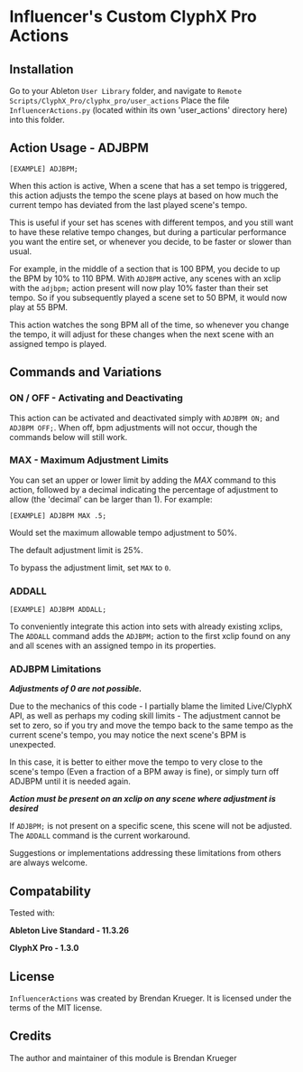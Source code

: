 # Influencer's Custom ClyphX Pro Actions

## Installation

Go to your Ableton `User Library` folder, and navigate to `Remote Scripts/ClyphX_Pro/clyphx_pro/user_actions`
Place the file `InfluencerActions.py` (located within its own 'user_actions' directory here) into this folder.  

## Action Usage - ADJBPM

```[EXAMPLE] ADJBPM;```

When this action is active, When a scene that has a set tempo is triggered, this action adjusts the tempo the scene plays at based on how much the current tempo has deviated from the last played scene's tempo. 

This is useful if your set has scenes with different tempos, and you still want to have these relative tempo changes, but during a particular performance you want the entire set, or whenever you decide, to be faster or slower than usual. 

For example, in the middle of a section that is 100 BPM, you decide to up the BPM by 10% to 110 BPM. With `ADJBPM` active, any scenes with an xclip with the `adjbpm;` action present will now play 10% faster than their set tempo. So if you subsequently played a scene set to 50 BPM, it would now play at 55 BPM.

This action watches the song BPM all of the time, so whenever you change the tempo, it will adjust for these changes when the next scene with an assigned tempo is played.

## Commands and Variations

### ON / OFF - Activating and Deactivating

This action can be activated and deactivated simply with `ADJBPM ON;` and `ADJBPM OFF;`. When off, bpm adjustments will not occur, though the commands below will still work.

### MAX - Maximum Adjustment Limits

You can set an upper or lower limit by adding the <i>MAX</i> command to this action, followed by a decimal indicating the percentage of adjustment to allow (the 'decimal' can be larger than 1). For example:

```[EXAMPLE] ADJBPM MAX .5;```

Would set the maximum allowable tempo adjustment to 50%.

The default adjustment limit is 25%.

To bypass the adjustment limit, set `MAX` to `0`.

### ADDALL

```[EXAMPLE] ADJBPM ADDALL;```

To conveniently integrate this action into sets with already existing xclips, The `ADDALL` command adds the `ADJBPM;` action to the first xclip found on any and all scenes with an assigned tempo in its properties.

### ADJBPM Limitations

<i><b>Adjustments of 0 are not possible.</b></i>

Due to the mechanics of this code - I partially blame the limited Live/ClyphX API, as well as perhaps my coding skill limits - The adjustment cannot be set to zero, so if you try and move the tempo back to the same tempo as the current scene's tempo, you may notice the next scene's BPM is unexpected.

In this case, it is better to either move the tempo to very close to the scene's tempo (Even a fraction of a BPM away is fine), or simply turn off ADJBPM until it is needed again.


<i><b>Action must be present on an xclip on any scene where adjustment is desired</b></i>

If `ADJBPM;` is not present on a specific scene, this scene will not be adjusted. The `ADDALL` command is the current workaround. 


Suggestions or implementations addressing these limitations from others are always welcome.

## Compatability

Tested with:

<b>Ableton Live Standard - 11.3.26 </b>

<b>ClyphX Pro - 1.3.0 </b>

## License

`InfluencerActions` was created by Brendan Krueger. It is licensed under the terms
of the MIT license.

## Credits

The author and maintainer of this module is Brendan Krueger